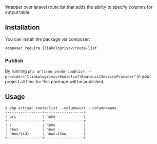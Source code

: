 Wrapper over laravel route:list that adds the ability to specify columns for output table.

## Installation

You can install the package via composer:

```bash
composer require iliakologrivov/route-list
```

### Publish

By running `php artisan vendor:publish --provider="Iliakologrivov\Routelist\RouteListServiceProvider"` in your project all files for this package will be published.

## Usage

```
$ php artisan route:list --column=uri --column=name
+----------------+------------------+
| uri            | name             |
+----------------+------------------+
| /              | home             |
| news           | news             |
| news/{id}      | news.show        |
+----------------+------------------+
```